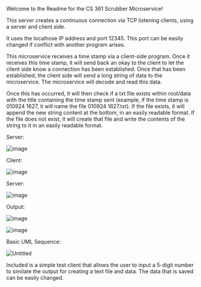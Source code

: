 Welcome to the Readme for the CS 361 Scrubber Microservice!

This server creates a continuous connection via TCP listening clients, using a server and client side. 

It uses the localhose IP address and port 12345. This port can be easily changed if conflict with 
another program arises. 

This microservice receives a time stamp via a client-side program. Once it receives this time stamp, it will
send back an okay to the client to let the client side know a connection has been established. Once that has 
been established, the client side will send a long string of data to the microservice. The microservice will 
decode and read this data.

Once this has occurred, it will then check if a txt file exists within root/data with the title containing the
time stamp sent (example, if the time stamp is 010924 1627, it will name the file 010924 1627.txt). If the file
exists, it will append the new string content at the bottom, in an easily readable format. If the file does not
exist, it will create that file and write the contents of the string to it in an easily readable format. 

Server:

![image](https://github.com/Korachof/361_Repo/assets/114110894/90c4d313-6e2a-4bb8-be00-a42560411d77)

Client: 

![image](https://github.com/Korachof/361_Repo/assets/114110894/11f88430-46c2-4f4a-b6a4-16ba584066c1)

Server:

![image](https://github.com/Korachof/361_Repo/assets/114110894/6e316268-3848-4076-b05c-e2c7102e6a3c)

Output:

![image](https://github.com/Korachof/361_Repo/assets/114110894/f51428b6-ea0b-451a-809a-ec78e6c720fc)

![image](https://github.com/Korachof/361_Repo/assets/114110894/4283966c-67c6-4a31-bb0c-cf2c136f2f43)

Basic UML Sequence:

![Untitled](https://github.com/Korachof/361_Repo/assets/114110894/5ad7da11-1034-4cc7-93ad-414f59f7a2f0)

Included is a simple test client that allows the user to input a 5-digit number to similate the output 
for creating a text file and data. The data that is saved can be easily changed. 






